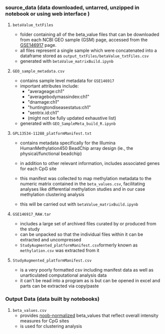 ### source_data (data downloaded, untarred, unzipped in notebook or using web interface )
1. `betaValue_txtFiles`
    * folder containing all of the beta_value files that can be downloaded from each NCBI GEO sample (GSM) page, accessed from the [GSE146917](https://www.ncbi.nlm.nih.gov/geo/query/acc.cgi?acc=GSE146917) page.
    * all files represent a single sample which were concatenated into a dataframe stored as `output_txtFiles/betaValue_txtFiles.csv`
    * generated with `betaValue_matrixBuild.ipynb`

1. `GEO_sample_metadata.csv`
    * contains sample level metadata for `GSE146917`
    * important attributes include:
        * "averageage:ch1"
        * "averagebodymassindex:ch1"
        * "dnamage:ch1"
        * "huntingtondiseasestatus:ch1"
        * "sentrix.id:ch1"
        * (might not be fully updated exhaustive list)
    * generated with `GEO_SampleMeta_build_R.ipynb`

1. `GPL13534-11288_platformManifest.txt`
    * contains metadata specifically for the Illumina HumanMethylation450 BeadChip array design (ie., the physical/functional beadchip)
    * in addition to other relevant information, includes associated genes for each CpG site
    * this manifest was collected to map methylation metadata to the numeric matrix contained in the `beta_values.csv`, facilitating analyses like differential methylation studies and in our case methylation clustering analysis
    
    * this will be carried out with `betaValue_matrixBuild.ipynb` 

1. `GSE146917_RAW.tar`
    * includes a large set of archived files curated by or produced from the study
    * can be unpacked so that the individual files within it can be extracted and uncompressed
    * `StudyAugmented_platformManifest.csv`formerly known as `methylation.csv` was extracted from it

1. `StudyAugmented_platformManifest.csv`
    * is a very poorly formatted csv including manifest data as well as unarticulated computational analysis data
    * it can't be read into a program as is but can be opened in excel and parts can be extracted via copy/paste

### Output Data (data built by notebooks)
1. `beta_values.csv`
    * provides [noob-normalized](https://genomebiology.biomedcentral.com/articles/10.1186/s13059-014-0503-2#:~:text=We%20have%20found%20(see%20below,to%20a%20specific%20statistical%20model.)) beta_values that reflect overall intensity measures for CpG sites
    * is used for clustering analysis
    

